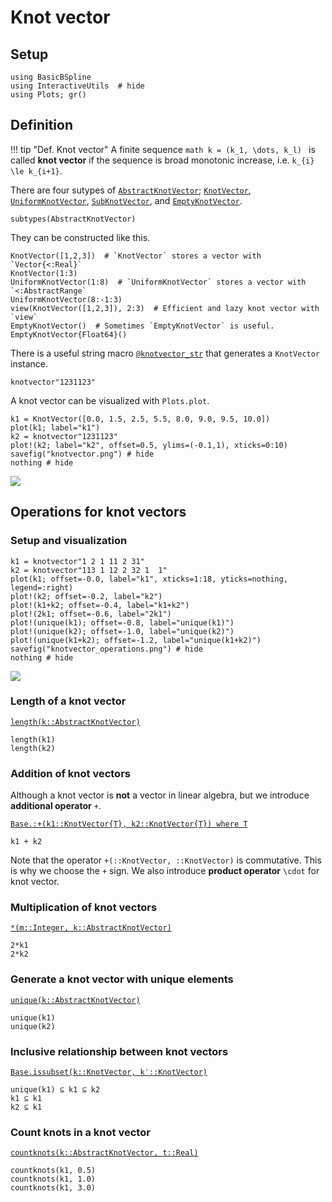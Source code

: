 # Knot vector

## Setup
```@example math_knotvector
using BasicBSpline
using InteractiveUtils  # hide
using Plots; gr()
```

## Definition

!!! tip "Def.  Knot vector"
    A finite sequence
    ```math
    k = (k_1, \dots, k_l)
    ```
    is called **knot vector** if the sequence is broad monotonic increase, i.e. ``k_{i} \le k_{i+1}``.

There are four sutypes of [`AbstractKnotVector`](@ref); [`KnotVector`](@ref), [`UniformKnotVector`](@ref), [`SubKnotVector`](@ref), and [`EmptyKnotVector`](@ref).

```@repl math_knotvector
subtypes(AbstractKnotVector)
```

They can be constructed like this.

```@repl math_knotvector
KnotVector([1,2,3])  # `KnotVector` stores a vector with `Vector{<:Real}`
KnotVector(1:3)
UniformKnotVector(1:8)  # `UniformKnotVector` stores a vector with `<:AbstractRange`
UniformKnotVector(8:-1:3)
view(KnotVector([1,2,3]), 2:3)  # Efficient and lazy knot vector with `view`
EmptyKnotVector()  # Sometimes `EmptyKnotVector` is useful.
EmptyKnotVector{Float64}()
```

There is a useful string macro [`@knotvector_str`](@ref) that generates a `KnotVector` instance.

```@repl math_knotvector
knotvector"1231123"
```

A knot vector can be visualized with `Plots.plot`.

```@repl math_knotvector
k1 = KnotVector([0.0, 1.5, 2.5, 5.5, 8.0, 9.0, 9.5, 10.0])
plot(k1; label="k1")
k2 = knotvector"1231123"
plot!(k2; label="k2", offset=0.5, ylims=(-0.1,1), xticks=0:10)
savefig("knotvector.png") # hide
nothing # hide
```

![](knotvector.png)

## Operations for knot vectors

### Setup and visualization

```@example math_knotvector
k1 = knotvector"1 2 1 11 2 31"
k2 = knotvector"113 1 12 2 32 1  1"
plot(k1; offset=-0.0, label="k1", xticks=1:18, yticks=nothing, legend=:right)
plot!(k2; offset=-0.2, label="k2")
plot!(k1+k2; offset=-0.4, label="k1+k2")
plot!(2k1; offset=-0.6, label="2k1")
plot!(unique(k1); offset=-0.8, label="unique(k1)")
plot!(unique(k2); offset=-1.0, label="unique(k2)")
plot!(unique(k1+k2); offset=-1.2, label="unique(k1+k2)")
savefig("knotvector_operations.png") # hide
nothing # hide
```

![](knotvector_operations.png)

### Length of a knot vector

[`length(k::AbstractKnotVector)`](@ref)

```@repl math_knotvector
length(k1)
length(k2)
```

### Addition of knot vectors

Although a knot vector is **not** a vector in linear algebra, but we introduce **additional operator** ``+``.

[`Base.:+(k1::KnotVector{T}, k2::KnotVector{T}) where T`](@ref)

```@repl math_knotvector
k1 + k2
```

Note that the operator `+(::KnotVector, ::KnotVector)` is commutative.
This is why we choose the ``+`` sign.
We also introduce **product operator** ``\cdot`` for knot vector.

### Multiplication of knot vectors

[`*(m::Integer, k::AbstractKnotVector)`](@ref)

```@repl math_knotvector
2*k1
2*k2
```

### Generate a knot vector with unique elements

[`unique(k::AbstractKnotVector)`](@ref)

```@repl math_knotvector
unique(k1)
unique(k2)
```

### Inclusive relationship between knot vectors

[`Base.issubset(k::KnotVector, k′::KnotVector)`](@ref)

```@repl math_knotvector
unique(k1) ⊆ k1 ⊆ k2
k1 ⊆ k1
k2 ⊆ k1
```

### Count knots in a knot vector

[`countknots(k::AbstractKnotVector, t::Real)`](@ref)

```@repl math_knotvector
countknots(k1, 0.5)
countknots(k1, 1.0)
countknots(k1, 3.0)
```
